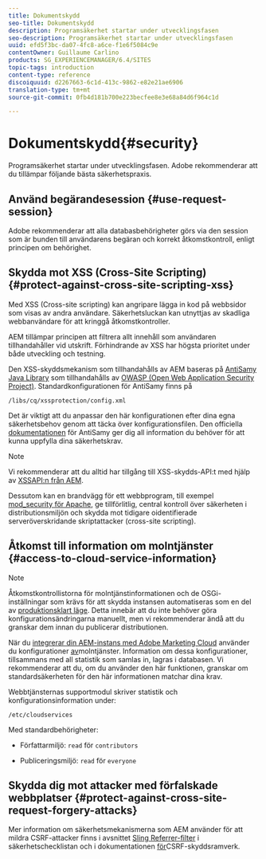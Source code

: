 ```yaml
---
title: Dokumentskydd
seo-title: Dokumentskydd
description: Programsäkerhet startar under utvecklingsfasen
seo-description: Programsäkerhet startar under utvecklingsfasen
uuid: efd5f3bc-da07-4fc8-a6ce-f1e6f5084c9e
contentOwner: Guillaume Carlino
products: SG_EXPERIENCEMANAGER/6.4/SITES
topic-tags: introduction
content-type: reference
discoiquuid: d2267663-6c1d-413c-9862-e82e21ae6906
translation-type: tm+mt
source-git-commit: 0fb4d181b700e223becfee8e3e68a84d6f964c1d

---
```



# Dokumentskydd{#security}

Programsäkerhet startar under utvecklingsfasen. Adobe rekommenderar att du tillämpar följande bästa säkerhetspraxis.

## Använd begärandesession {#use-request-session}

Adobe rekommenderar att alla databasbehörigheter görs via den session som är bunden till användarens begäran och korrekt åtkomstkontroll, enligt principen om behörighet.

## Skydda mot XSS (Cross-Site Scripting) {#protect-against-cross-site-scripting-xss}

Med XSS (Cross-site scripting) kan angripare lägga in kod på webbsidor som visas av andra användare. Säkerhetsluckan kan utnyttjas av skadliga webbanvändare för att kringgå åtkomstkontroller.

AEM tillämpar principen att filtrera allt innehåll som användaren tillhandahåller vid utskrift. Förhindrande av XSS har högsta prioritet under både utveckling och testning.

Den XSS-skyddsmekanism som tillhandahålls av AEM baseras på [AntiSamy Java Library](https://www.owasp.org/index.php/Category:OWASP_AntiSamy_Project) som tillhandahålls av [OWASP (Open Web Application Security Project)](https://www.owasp.org/). Standardkonfigurationen för AntiSamy finns på

`/libs/cq/xssprotection/config.xml`

Det är viktigt att du anpassar den här konfigurationen efter dina egna säkerhetsbehov genom att täcka över konfigurationsfilen. Den officiella [dokumentationen](https://www.owasp.org/index.php/Category:OWASP_AntiSamy_Project) för AntiSamy ger dig all information du behöver för att kunna uppfylla dina säkerhetskrav.

>[!NOTE]
>
>Vi rekommenderar att du alltid har tillgång till XSS-skydds-API:t med hjälp av [XSSAPI:n från AEM](https://helpx.adobe.com/experience-manager/6-4/sites/developing/using/reference-materials/javadoc/com/adobe/granite/xss/XSSAPI.html).

Dessutom kan en brandvägg för ett webbprogram, till exempel [mod_security för Apache](https://www.modsecurity.org), ge tillförlitlig, central kontroll över säkerheten i distributionsmiljön och skydda mot tidigare oidentifierade serveröverskridande skriptattacker (cross-site scripting).

## Åtkomst till information om molntjänster {#access-to-cloud-service-information}

>[!NOTE]
>
>Åtkomstkontrollistorna för molntjänstinformationen och de OSGi-inställningar som krävs för att skydda instansen automatiseras som en del av [produktionsklart läge](/help/sites-administering/production-ready.md). Detta innebär att du inte behöver göra konfigurationsändringarna manuellt, men vi rekommenderar ändå att du granskar dem innan du publicerar distributionen.

När du [integrerar din AEM-instans med Adobe Marketing Cloud](/help/sites-administering/marketing-cloud.md) använder du konfigurationer [av](/help/sites-developing/extending-cloud-config.md)molntjänster. Information om dessa konfigurationer, tillsammans med all statistik som samlas in, lagras i databasen. Vi rekommenderar att du, om du använder den här funktionen, granskar om standardsäkerheten för den här informationen matchar dina krav.

Webbtjänsternas supportmodul skriver statistik och konfigurationsinformation under:

`/etc/cloudservices`

Med standardbehörigheter:

* Författarmiljö: `read` för `contributors`

* Publiceringsmiljö: `read` för `everyone`

## Skydda dig mot attacker med förfalskade webbplatser {#protect-against-cross-site-request-forgery-attacks}

Mer information om säkerhetsmekanismerna som AEM använder för att mildra CSRF-attacker finns i avsnittet [Sling Referrer-filter](/help/sites-administering/security-checklist.md#protect-against-cross-site-request-forgery) i säkerhetschecklistan och i dokumentationen [för](/help/sites-developing/csrf-protection.md)CSRF-skyddsramverk.